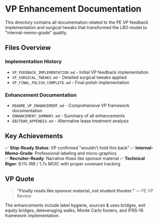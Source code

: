 # VP Enhancement Documentation

This directory contains all documentation related to the PE VP feedback implementation and surgical tweaks that transformed the LBO model to "internal-memo-grade" quality.

## Files Overview

### Implementation History
- `VP_FEEDBACK_IMPLEMENTATION.md` - Initial VP feedback implementation
- `VP_SURGICAL_TWEAKS.md` - Detailed surgical tweaks applied
- `VP_FINAL_POLISH_COMPLETE.md` - Final polish implementation

### Enhancement Documentation
- `README_VP_ENHANCEMENT.md` - Comprehensive VP framework documentation
- `ENHANCEMENT_SUMMARY.md` - Summary of all enhancements
- `EBITDAR_APPENDIX.md` - Alternative lease treatment analysis

## Key Achievements

✅ **Ship-Ready Status**: VP confirmed "wouldn't hold this back"
✅ **Internal-Memo-Grade**: Professional labeling and micro-graphics  
✅ **Recruiter-Ready**: Narrative flows like sponsor material
✅ **Technical Rigor**: 9.1% IRR / 1.7x MOIC with proper covenant tracking

## VP Quote
> **"Finally reads like sponsor material, not student theater."** — PE VP Review

The enhancements include label hygiene, sources & uses bridges, exit equity bridges, deleveraging walks, Monte Carlo footers, and IFRS-16 framework implementation.
